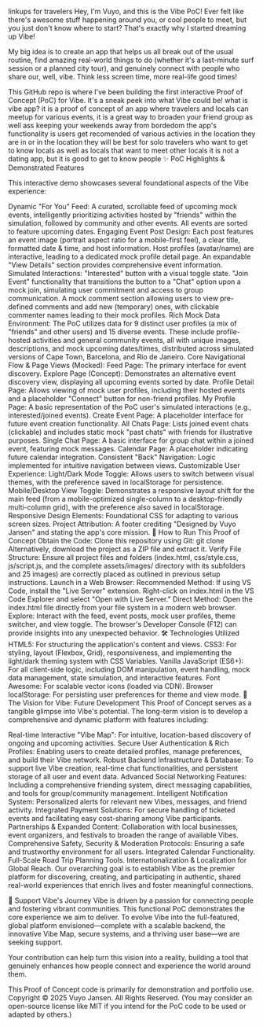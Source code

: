 linkups for travelers Hey, I'm Vuyo, and this is the Vibe PoC! Ever felt like there's awesome stuff happening around you, or cool people to meet, but you just don't know where to start? That's exactly why I started dreaming up Vibe!

My big idea is to create an app that helps us all break out of the usual routine, find amazing real-world things to do (whether it's a last-minute surf session or a planned city tour), and genuinely connect with people who share our, well, vibe. Think less screen time, more real-life good times!

This GitHub repo is where I've been building the first interactive Proof of Concept (PoC) for Vibe. It's a sneak peek into what Vibe could be! what is vibe app? it is a proof of concept of an app where travelers and locals can meetup for various events, it is a great way to broaden your friend group as well ass keeping your weekends away from bordedom the app's functionality is users get recomended of various activies in the location they are in or in the location they will be best for solo travelers who want to get to know locals as well as locals that want to meet other locals it is not a dating app, but it is good to get to know people ✨ PoC Highlights & Demonstrated Features

This interactive demo showcases several foundational aspects of the Vibe experience:

Dynamic "For You" Feed: A curated, scrollable feed of upcoming mock events, intelligently prioritizing activities hosted by "friends" within the simulation, followed by community and other events. All events are sorted to feature upcoming dates.
Engaging Event Post Design:
Each post features an event image (portrait aspect ratio for a mobile-first feel), a clear title, formatted date & time, and host information.
Host profiles (avatar/name) are interactive, leading to a dedicated mock profile detail page.
An expandable "View Details" section provides comprehensive event information.
Simulated Interactions:
"Interested" button with a visual toggle state.
"Join Event" functionality that transitions the button to a "Chat" option upon a mock join, simulating user commitment and access to group communication.
A mock comment section allowing users to view pre-defined comments and add new (temporary) ones, with clickable commenter names leading to their mock profiles.
Rich Mock Data Environment: The PoC utilizes data for 9 distinct user profiles (a mix of "friends" and other users) and 15 diverse events. These include profile-hosted activities and general community events, all with unique images, descriptions, and mock upcoming dates/times, distributed across simulated versions of Cape Town, Barcelona, and Rio de Janeiro.
Core Navigational Flow & Page Views (Mocked):
Feed Page: The primary interface for event discovery.
Explore Page (Concept): Demonstrates an alternative event discovery view, displaying all upcoming events sorted by date.
Profile Detail Page: Allows viewing of mock user profiles, including their hosted events and a placeholder "Connect" button for non-friend profiles.
My Profile Page: A basic representation of the PoC user's simulated interactions (e.g., interested/joined events).
Create Event Page: A placeholder interface for future event creation functionality.
All Chats Page: Lists joined event chats (clickable) and includes static mock "past chats" with friends for illustrative purposes.
Single Chat Page: A basic interface for group chat within a joined event, featuring mock messages.
Calendar Page: A placeholder indicating future calendar integration.
Consistent "Back" Navigation: Logic implemented for intuitive navigation between views.
Customizable User Experience:
Light/Dark Mode Toggle: Allows users to switch between visual themes, with the preference saved in localStorage for persistence.
Mobile/Desktop View Toggle: Demonstrates a responsive layout shift for the main feed (from a mobile-optimized single-column to a desktop-friendly multi-column grid), with the preference also saved in localStorage.
Responsive Design Elements: Foundational CSS for adapting to various screen sizes.
Project Attribution: A footer crediting "Designed by Vuyo Jansen" and stating the app's core mission.
🚀 How to Run This Proof of Concept
Obtain the Code:
Clone this repository using Git: git clone <repository-url>
Alternatively, download the project as a ZIP file and extract it.
Verify File Structure: Ensure all project files and folders (index.html, css/style.css, js/script.js, and the complete assets/images/ directory with its subfolders and 25 images) are correctly placed as outlined in previous setup instructions.
Launch in a Web Browser:
Recommended Method: If using VS Code, install the "Live Server" extension. Right-click on index.html in the VS Code Explorer and select "Open with Live Server."
Direct Method: Open the index.html file directly from your file system in a modern web browser.
Explore: Interact with the feed, event posts, mock user profiles, theme switcher, and view toggle. The browser's Developer Console (F12) can provide insights into any unexpected behavior.
🛠️ Technologies Utilized
HTML5: For structuring the application's content and views.
CSS3: For styling, layout (Flexbox, Grid), responsiveness, and implementing the light/dark theming system with CSS Variables.
Vanilla JavaScript (ES6+): For all client-side logic, including DOM manipulation, event handling, mock data management, state simulation, and interactive features.
Font Awesome: For scalable vector icons (loaded via CDN).
Browser localStorage: For persisting user preferences for theme and view mode.
🔮 The Vision for Vibe: Future Development
This Proof of Concept serves as a tangible glimpse into Vibe's potential. The long-term vision is to develop a comprehensive and dynamic platform with features including:

Real-time Interactive "Vibe Map": For intuitive, location-based discovery of ongoing and upcoming activities.
Secure User Authentication & Rich Profiles: Enabling users to create detailed profiles, manage preferences, and build their Vibe network.
Robust Backend Infrastructure & Database: To support live Vibe creation, real-time chat functionalities, and persistent storage of all user and event data.
Advanced Social Networking Features: Including a comprehensive friending system, direct messaging capabilities, and tools for group/community management.
Intelligent Notification System: Personalized alerts for relevant new Vibes, messages, and friend activity.
Integrated Payment Solutions: For secure handling of ticketed events and facilitating easy cost-sharing among Vibe participants.
Partnerships & Expanded Content: Collaboration with local businesses, event organizers, and festivals to broaden the range of available Vibes.
Comprehensive Safety, Security & Moderation Protocols: Ensuring a safe and trustworthy environment for all users.
Integrated Calendar Functionality.
Full-Scale Road Trip Planning Tools.
Internationalization & Localization for Global Reach.
Our overarching goal is to establish Vibe as the premier platform for discovering, creating, and participating in authentic, shared real-world experiences that enrich lives and foster meaningful connections.

🌱 Support Vibe's Journey 
Vibe is driven by a passion for connecting people and fostering vibrant communities. This functional PoC demonstrates the core experience we aim to deliver. To evolve Vibe into the full-featured, global platform envisioned—complete with a scalable backend, the innovative Vibe Map, secure systems, and a thriving user base—we are seeking support.

Your contribution can help turn this vision into a reality, building a tool that genuinely enhances how people connect and experience the world around them.

This Proof of Concept code is primarily for demonstration and portfolio use. Copyright © 2025 Vuyo Jansen. All Rights Reserved. (You may consider an open-source license like MIT if you intend for the PoC code to be used or adapted by others.)
